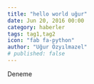 ```yaml
---
title: "hello world uğur"
date: Jun 20, 2016 00:00
category: haberler
tags: tag1,tag2
icon: "fab fa-python"
author: "Uğur Özyılmazel"
# published: false
---
```


Deneme